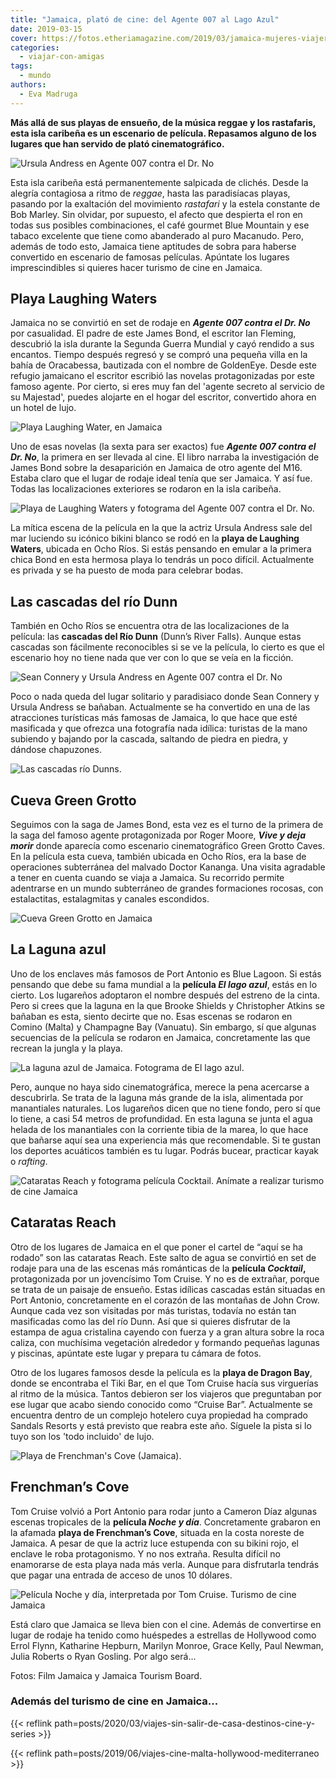```yaml
---
title: "Jamaica, plató de cine: del Agente 007 al Lago Azul"
date: 2019-03-15
cover: https://fotos.etheriamagazine.com/2019/03/jamaica-mujeres-viajeras.jpg
categories: 
  - viajar-con-amigas
tags: 
  - mundo
authors: 
  - Eva Madruga
---
```


**Más allá de sus playas de ensueño, de la música reggae y los rastafaris, esta isla 
caribeña es un escenario de película. Repasamos alguno de los lugares que han servido de 
plató cinematográfico.** 

![Ursula Andress en Agente 007 contra el Dr. No](https://fotos.etheriamagazine.com/2019/03/fotograma-dr-no-jamaica.jpg "Ursula Andress en Agente 007 contra el Dr. No")

Esta isla caribeña está permanentemente salpicada de clichés. Desde la alegría 
contagiosa a ritmo de _reggae_, hasta las paradisíacas playas, pasando por la exaltación 
del movimiento _rastafari_ y la estela constante de Bob Marley. Sin olvidar, por 
supuesto, el afecto que despierta el ron en todas sus posibles combinaciones, el café 
gourmet Blue Mountain y ese tabaco excelente que tiene como abanderado al puro Macanudo. 
Pero, además de todo esto, Jamaica tiene aptitudes de sobra para haberse convertido en 
escenario de famosas películas. Apúntate los lugares imprescindibles si quieres hacer 
turismo de cine en Jamaica. 

## Playa Laughing Waters

Jamaica no se convirtió en set de rodaje en _**Agente 007 contra el Dr. No**_ por 
casualidad. El padre de este James Bond, el escritor Ian Fleming, descubrió la isla 
durante la Segunda Guerra Mundial y cayó rendido a sus encantos. Tiempo después regresó 
y se compró una pequeña villa en la bahía de Oracabessa, bautizada con el nombre de 
GoldenEye. Desde este refugio jamaicano el escritor escribió las novelas protagonizadas 
por este famoso agente. Por cierto, si eres muy fan del 'agente secreto al servicio de 
su Majestad', puedes alojarte en el hogar del escritor, convertido ahora en un hotel de 
lujo. 

![Playa Laughing Water, en Jamaica](https://fotos.etheriamagazine.com/2019/03/laughing-waters-Jamaica.jpg "Playa Laughing Waters.")

Uno de esas novelas (la sexta para ser exactos) fue _**Agente 007 contra el Dr. No**_, 
la primera en ser llevada al cine. El libro narraba la investigación de James Bond sobre 
la desaparición en Jamaica de otro agente del M16. Estaba claro que el lugar de rodaje 
ideal tenía que ser Jamaica. Y así fue. Todas las localizaciones exteriores se rodaron 
en la isla caribeña. 

![Playa de Laughing Waters y fotograma del Agente 007 contra el Dr. No.](https://fotos.etheriamagazine.com/2019/03/Turismo-cine-doctor-no-jamaica.jpg "Playa de Laughing Waters y fotograma del Agente 007 contra el Dr. No.")

La mítica escena de la película en la que la actriz Ursula Andress sale del mar luciendo 
su icónico bikini blanco se rodó en la **playa de Laughing Waters**, ubicada en Ocho 
Ríos. Si estás pensando en emular a la primera chica Bond en esta hermosa playa lo 
tendrás un poco difícil. Actualmente es privada y se ha puesto de moda para celebrar 
bodas. 

## Las cascadas del río Dunn

También en Ocho Ríos se encuentra otra de las localizaciones de la película: las 
**cascadas del Río Dunn** (Dunn’s River Falls). Aunque estas cascadas son fácilmente 
reconocibles si se ve la película, lo cierto es que el escenario hoy no tiene nada que 
ver con lo que se veía en la ficción. 

![Sean Connery y Ursula Andress en Agente 007 contra el Dr. No](https://fotos.etheriamagazine.com/2019/03/fotograma-dunns-Dr-no.jpg "Sean Connery y Ursula Andress en Agente 007 contra el Dr. No")

Poco o nada queda del lugar solitario y paradisiaco donde Sean Connery y Ursula Andress 
se bañaban. Actualmente se ha convertido en una de las atracciones turísticas más 
famosas de Jamaica, lo que hace que esté masificada y que ofrezca una fotografía nada 
idílica: turistas de la mano subiendo y bajando por la cascada, saltando de piedra en 
piedra, y dándose chapuzones. 

![Las cascadas río Dunns.](https://fotos.etheriamagazine.com/2019/03/cascadas-rio-dunns-jamaica.jpg "Las cascadas río Dunns.")

## Cueva Green Grotto

Seguimos con la saga de James Bond, esta vez es el turno de la primera de la saga del 
famoso agente protagonizada por Roger Moore, _**Vive y deja morir**_ donde aparecía como 
escenario cinematográfico Green Grotto Caves. En la película esta cueva, también ubicada 
en Ocho Ríos, era la base de operaciones subterránea del malvado Doctor Kananga. Una 
visita agradable a tener en cuenta cuando se viaja a Jamaica. Su recorrido permite 
adentrarse en un mundo subterráneo de grandes formaciones rocosas, con estalactitas, 
estalagmitas y canales escondidos. 

![Cueva Green Grotto en Jamaica](https://fotos.etheriamagazine.com/2019/03/cuevas-green-grotto-jamaica.jpg "Cueva Green Grotto.")

## La Laguna azul

Uno de los enclaves más famosos de Port Antonio es Blue Lagoon. Si estás pensando que 
debe su fama mundial a la **película _El lago azul_**, estás en lo cierto. Los lugareños 
adoptaron el nombre después del estreno de la cinta. Pero si crees que la laguna en la 
que Brooke Shields y Christopher Atkins se bañaban es esta, siento decirte que no. Esas 
escenas se rodaron en Comino (Malta) y Champagne Bay (Vanuatu). Sin embargo, sí que 
algunas secuencias de la película se rodaron en Jamaica, concretamente las que recrean 
la jungla y la playa. 

![La laguna azul de Jamaica. Fotograma de El lago azul.](https://fotos.etheriamagazine.com/2019/03/El-lago-azul-jamaica.jpg "La laguna azul de Jamaica. Fotograma de El lago azul. © Columbia TriStar")

Pero, aunque no haya sido cinematográfica, merece la pena acercarse a descubrirla. Se 
trata de la laguna más grande de la isla, alimentada por manantiales naturales. Los 
lugareños dicen que no tiene fondo, pero sí que lo tiene, a casi 54 metros de 
profundidad. En esta laguna se junta el agua helada de los manantiales con la corriente 
tibia de la marea, lo que hace que bañarse aquí sea una experiencia más que 
recomendable. Si te gustan los deportes acuáticos también es tu lugar. Podrás bucear, 
practicar kayak o _rafting_. 

![Cataratas Reach y fotograma película Cocktail. Anímate a realizar turismo de cine Jamaica](https://fotos.etheriamagazine.com/2019/03/cataratas-reach-pelicula-coctail.jpg "Cataratas Reach y fotograma película Cocktail.")

## Cataratas Reach

Otro de los lugares de Jamaica en el que poner el cartel de “aquí se ha rodado” son las 
cataratas Reach. Este salto de agua se convirtió en set de rodaje para una de las 
escenas más románticas de la **película _Cocktail_,** protagonizada por un jovencísimo 
Tom Cruise. Y no es de extrañar, porque se trata de un paisaje de ensueño. Estas 
idílicas cascadas están situadas en Port Antonio, concretamente en el corazón de las 
montañas de John Crow. Aunque cada vez son visitadas por más turistas, todavía no están 
tan masificadas como las del río Dunn. Así que si quieres disfrutar de la estampa de 
agua cristalina cayendo con fuerza y a gran altura sobre la roca caliza, con muchísima 
vegetación alrededor y formando pequeñas lagunas y piscinas, apúntate este lugar y 
prepara tu cámara de fotos. 

Otro de los lugares famosos desde la película es la **playa de Dragon Bay**, donde se 
encontraba el Tiki Bar, en el que Tom Cruise hacía sus virguerías al ritmo de la música. 
Tantos debieron ser los viajeros que preguntaban por ese lugar que acabo siendo conocido 
como “Cruise Bar”. Actualmente se encuentra dentro de un complejo hotelero cuya 
propiedad ha comprado Sandals Resorts y está previsto que reabra este año. Síguele la 
pista si lo tuyo son los 'todo incluido' de lujo. 

![Playa de Frenchman's Cove (Jamaica).](https://fotos.etheriamagazine.com/2019/03/playa-frenchman-cove-jamaica.jpg "Playa de Frenchman's Cove (Jamaica).")

## Frenchman’s Cove

Tom Cruise volvió a Port Antonio para rodar junto a Cameron Díaz algunas escenas 
tropicales de la **película _Noche y día_**. Concretamente grabaron en la afamada 
**playa de Frenchman’s Cove**, situada en la costa noreste de Jamaica. A pesar de que la 
actriz luce estupenda con su bikini rojo, el enclave le roba protagonismo. Y no nos 
extraña. Resulta difícil no enamorarse de esta playa nada más verla. Aunque para 
disfrutarla tendrás que pagar una entrada de acceso de unos 10 dólares. 

![Película Noche y día, interpretada por Tom Cruise. Turismo de cine Jamaica](https://fotos.etheriamagazine.com/2019/03/pelicula-Noche-dia-jamaica.jpg "Película Noche y día, interpretada por Tom Cruise.")

Está claro que Jamaica se lleva bien con el cine. Además de convertirse en lugar de 
rodaje ha tenido como huéspedes a estrellas de Hollywood como Errol Flynn, Katharine 
Hepburn, Marilyn Monroe, Grace Kelly, Paul Newman, Julia Roberts o Ryan Gosling. Por 
algo será... 

Fotos: Film Jamaica y Jamaica Tourism Board. 

### Además del turismo de cine en Jamaica...

{{< reflink path=posts/2020/03/viajes-sin-salir-de-casa-destinos-cine-y-series >}} 

{{< reflink path=posts/2019/06/viajes-cine-malta-hollywood-mediterraneo >}}
